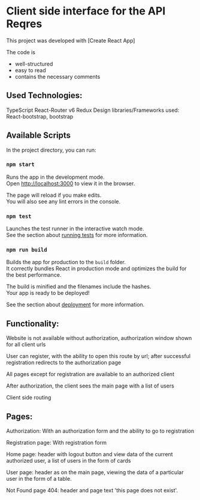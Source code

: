 # Client side interface for the  API Reqres

This project was developed with [Create React App]

The code is 
 - well-structured
 - easy to read
 - contains the necessary comments

## Used Technologies: 

TypeScript
React-Router v6
Redux
Design libraries/Frameworks used: React-bootstrap, bootstrap

## Available Scripts

In the project directory, you can run:

### `npm start`

Runs the app in the development mode.\
Open [http://localhost:3000](http://localhost:3000) to view it in the browser.

The page will reload if you make edits.\
You will also see any lint errors in the console.

### `npm test`

Launches the test runner in the interactive watch mode.\
See the section about [running tests](https://facebook.github.io/create-react-app/docs/running-tests) for more information.

### `npm run build`

Builds the app for production to the `build` folder.\
It correctly bundles React in production mode and optimizes the build for the best performance.

The build is minified and the filenames include the hashes.\
Your app is ready to be deployed!

See the section about [deployment](https://facebook.github.io/create-react-app/docs/deployment) for more information.

## Functionality:

Website is not available without authorization, authorization window shown for all client urls

User can register, with the ability to open this route by url; after successful registration redirects to the authorization page

All pages except for registration are available to an authorized client

After authorization, the client sees the main page with a list of users

Client side routing

## Pages:

Authorization: With an authorization form and the ability to go to registration

Registration page: With registration form

Home page: header with logout button and view data of the current authorized user, a list of users in the form of cards

User page: header as on the main page, viewing the data of a particular user in the form of a table.

Not Found page 404: header and page text 'this page does not exist'.